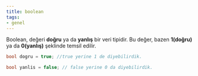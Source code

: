 ```yaml
---
title: boolean
tags:
- genel
---
```


Boolean, değeri **doğru** ya da **yanlış** bir veri tipidir. Bu değer, bazen **1(doğru)** ya da **0(yanlış)** şeklinde temsil edilir.

```c#
bool dogru = true; //true yerine 1 de diyebilirdik.

bool yanlis = false; // false yerine 0 da diyebilirdik.
```